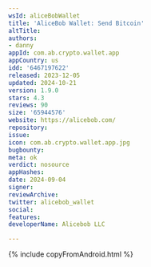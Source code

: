 ```yaml
---
wsId: aliceBobWallet
title: 'AliceBob Wallet: Send Bitcoin'
altTitle: 
authors:
- danny
appId: com.ab.crypto.wallet.app
appCountry: us
idd: '6467197622'
released: 2023-12-05
updated: 2024-10-21
version: 1.9.0
stars: 4.3
reviews: 90
size: '65944576'
website: https://alicebob.com/
repository: 
issue: 
icon: com.ab.crypto.wallet.app.jpg
bugbounty: 
meta: ok
verdict: nosource
appHashes: 
date: 2024-09-04
signer: 
reviewArchive: 
twitter: alicebob_wallet
social: 
features: 
developerName: Alicebob LLC

---
```


{% include copyFromAndroid.html %}